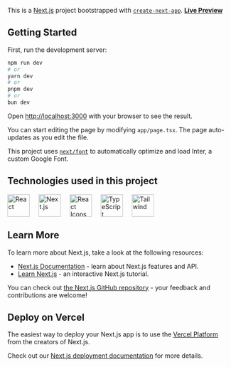 This is a [Next.js](https://nextjs.org/) project bootstrapped with [`create-next-app`](https://github.com/vercel/next.js/tree/canary/packages/create-next-app).
<a href="https://sass-website-figma-to-next-js.vercel.app/"><b>Live Preview</b></a>
## Getting Started

First, run the development server:

```bash
npm run dev
# or
yarn dev
# or
pnpm dev
# or
bun dev
```

Open [http://localhost:3000](http://localhost:3000) with your browser to see the result.

You can start editing the page by modifying `app/page.tsx`. The page auto-updates as you edit the file.

This project uses [`next/font`](https://nextjs.org/docs/basic-features/font-optimization) to automatically optimize and load Inter, a custom Google Font.
## Technologies used in this project 

<div style="display: flex; flex-wrap: wrap; gap: 20px; align-items: center;">

  <img src="https://cdn.iconscout.com/icon/free/png-512/free-react-1-282599.png?f=webp&w=256" alt="React" width="50" height="50"/>

  <img src="https://asset.brandfetch.io/id2alue-rx/iduLChSb1a.jpeg?updated=1714556222178" alt="Next.js" width="50" height="50"/>

  <img src="https://raw.githubusercontent.com/react-icons/react-icons/master/react-icons.svg" alt="React Icons" width="50" height="50"/>

  <img src="https://upload.wikimedia.org/wikipedia/commons/4/4c/Typescript_logo_2020.svg" alt="TypeScript" width="50" height="50"/>
 <img src="https://tailwindcss.com/_next/static/media/tailwindcss-mark.3c5441fc7a190fb1800d4a5c7f07ba4b1345a9c8.svg" alt="Tailwind" width="50" height="50"/>

</div>


## Learn More

To learn more about Next.js, take a look at the following resources:

- [Next.js Documentation](https://nextjs.org/docs) - learn about Next.js features and API.
- [Learn Next.js](https://nextjs.org/learn) - an interactive Next.js tutorial.

You can check out [the Next.js GitHub repository](https://github.com/vercel/next.js/) - your feedback and contributions are welcome!

## Deploy on Vercel

The easiest way to deploy your Next.js app is to use the [Vercel Platform](https://vercel.com/new?utm_medium=default-template&filter=next.js&utm_source=create-next-app&utm_campaign=create-next-app-readme) from the creators of Next.js.

Check out our [Next.js deployment documentation](https://nextjs.org/docs/deployment) for more details.
